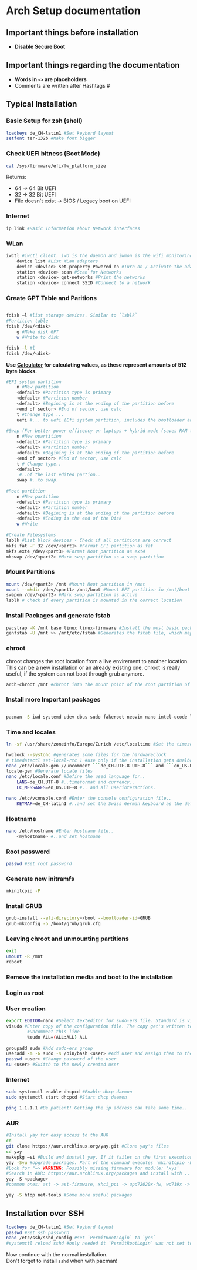 # Arch Setup documentation 

## Important things before installation
- **Disable Secure Boot**
  
## Important things regarding the documentation
- **Words in `<>` are placeholders**
- Comments are written after Hashtags #

## Typical Installation
### Basic Setup for zsh (shell)
```bash
loadkeys de_CH-latin1 #Set keybord layout
setfont ter-132b #Make font bigger
```

### Check UEFI bitness (Boot Mode)
```bash
cat /sys/firmware/efi/fw_platform_size
```
Returns:
- 64 -> 64 Bit UEFI
- 32 -> 32 Bit UEFI
- File doesn't exist -> BIOS / Legacy boot on UEFI


### Internet
```bash
ip link #Basic Information about Network interfaces
```

### WLan 
```bash
iwctl #iwctl client. iwd is the daemon and iwmon is the wifi monitoring tool
    device list #List WLan adapters
    device <device> set-property Powered on #Turn on / Activate the adapter
    station <device> scan #Scan for Networks
    station <device> get-networks #Print the networks
    station <device> connect SSID #Connect to a network
```

### Create GPT Table and Paritions
```bash

fdisk –l #list storage devices. Similar to `lsblk`
#Partition table
fdisk /dev/<disk>
	g #Make disk GPT
	w #Write to disk

fdisk -l #l
fdisk /dev/<disk>
```

**Use [Calculator](https://eyer.life/sectorcalc) for calculating values, as these represent amounts of 512 byte blocks.**
```bash
#EFI system partition
	n #New partition
	<default> #Partition type is primary
	<default> #Partition number
	<default> #Begining is at the ending of the partition before
	<end of sector> #End of sector, use calc
	t #Change type ...
	uefi #... to uefi (Efi system partition, includes the bootloader and stuff)
	 
#Swap (For better power efficency on laptops + hybrid mode (saves RAM to Disk))
	n #New opartition
	<default> #Partition type is primary
	<default> #Partition number
	<default> #Begining is at the ending of the partition before
	<end of sector> #End of sector, use calc
	t # Change type..
	<default>
	 #..of the last edited partion..
	swap #..to swap.
	 
#Root partition
	n #New partition
	<default> #Partition type is primary
	<default> #Partition number
	<default> #Begining is at the ending of the partition before
	<default> #Ending is the end of the Disk
	w #Write
  
#Create Filesystems
lsblk #List block devices - Check if all partitions are correct
mkfs.fat -F 32 /dev/<part1> #Format EFI partition as fat
mkfs.ext4 /dev/<part3> #Format Root partition as ext4
mkswap /dev/<part2> #Mark swap partition as a swap partition
```

### Mount Partitions
```bash
mount /dev/<part3> /mnt #Mount Root partition in /mnt
mount --mkdir /dev/<part1> /mnt/boot #Mount EFI partition in /mnt/boot and create directory if it doesn't exist yet
swapon /dev/<part2> #Mark swap partition as active
lsblk # Check if every partition is mounted in the correct location
```

### Install Packages and generate fstab
```bash
pacstrap -K /mnt base linux linux-firmware #Install the most basic packages for Linux to function.
genfstab -U /mnt >> /mnt/etc/fstab #Generates the fstab file, which maps the UID's of partitions, their fs, their mountpoints and more
```

### chroot 
chroot changes the root location from a live envirement to another location. This can be a new installation or an already existing one. chroot is really useful, if the system can not boot through grub anymore.

```bash
arch-chroot /mnt #chroot into the mount point of the root partition of the arch installation
```

### Install more Important packages
```bash

pacman -S iwd systemd udev dbus sudo fakeroot neovim nano intel-ucode linux-headers dkms dhcpcd grub efibootmgr s-tui fastfetch hyfetch ufw git base-devel go #installs some really important and some less important packages to the installation
```

### Time and locales
```bash
ln -sf /usr/share/zoneinfo/Europe/Zurich /etc/localtime #Set the timezone

hwclock --systohc #generates some files for the hardwareclock
# timedatectl set-local-rtc 1 #use only if the installation gets dualbooted with Windows, because Windows stores the local time on the hw clock. By default, Arch stores the time in UTC format 
nano /etc/locale.gen //uncomment ```de_CH.UTF-8 UTF-8``` and ```en_US.UTF-8 UTF-8``` #Enable Swiss German and English locale files
locale-gen #Generate locale files
nano /etc/locale.conf #Define the used language for..
	LANG=de_CH.UTF-8 #..timeformat and currency..
	LC_MESSAGES=en_US.UTF-8 #.. and all userinteractions.

nano /etc/vconsole.conf #Enter the console configuration file..
	KEYMAP=de_CH-latin1 #..and set the Swiss German keyboard as the default keyboard
```

### Hostname
```bash
nano /etc/hostname #Enter hostname file.. 
	<myhostname> #..and set hostname
```

### Root password
```bash
passwd #Set root password 
```

### Generate new initramfs 
```bash
mkinitcpio -P
```

### Install GRUB
```bash
grub-install --efi-directory=/boot --bootloader-id=GRUB 
grub-mkconfig -o /boot/grub/grub.cfg 
```

### Leaving chroot and unmounting partitions
```bash
exit
umount -R /mnt 
reboot
```
### Remove the installation media and boot to the installation
### Login as root
### User creation
```bash
export EDITOR=nano #Select texteditor for sudo-ers file. Standard is vim. 
visudo #Enter copy of the configuration file. The copy get's written to the originalfile after exiting and getting verfied by visudo
        #Uncomment this line
		%sudo ALL=(ALL:ALL) ALL 
	
groupadd sudo #Add sudo-ers group 
useradd -m -G sudo -s /bin/bash <user> #Add user and assign them to the 'sudo' group
passwd <user> #Change password of the user
su <user> #Switch to the newly created user
```

### Internet
```bash
sudo systemctl enable dhcpcd #Enable dhcp daemon
sudo systemctl start dhcpcd #Start dhcp daemon

ping 1.1.1.1 #Be patient! Getting the ip address can take some time..
```

### AUR
```bash
#Install yay for easy access to the AUR 
cd
git clone https://aur.archlinux.org/yay.git #Clone yay's files
cd yay 
makepkg –si #Build and install yay. If it failes on the first execution, just re-run 
yay -Syu #Upgrade packages. Part of the command executes `mkinitcpio -P` which prints `Missing firmware` messages.
#Look for "=> WARNING: Possibly missing firmware for module: 'xyz' 
#Search in AUR: https://aur.archlinux.org/packages and install with ..
yay –S <package>
#common ones: ast -> ast-firmware, xhci_pci -> upd72020x-fw, wd719x -> wd719x-firmware, aic94xx -> aic94xx-firmware 

yay -S htop net-tools #Some more useful packages
```

## Installation over SSH 
```bash
loadkeys de_CH-latin1 #Set keybord layout
passwd #Set ssh password
nano /etc/ssh/sshd_config #set `PermitRootLogin` to `yes`
#systemctl reload sshd #only needed it `PermitRootLogin` was not set to `yes
```
Now continue with the normal installation. <br>
Don't forget to install `sshd` when with pacman!
